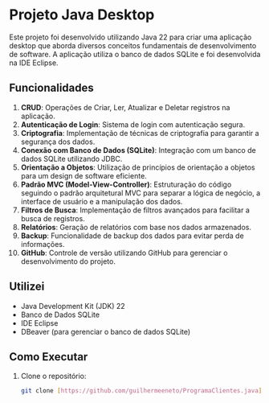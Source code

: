 # Projeto Java Desktop

Este projeto foi desenvolvido utilizando Java 22 para criar uma aplicação desktop que aborda diversos conceitos fundamentais de desenvolvimento de software. A aplicação utiliza o banco de dados SQLite e foi desenvolvida na IDE Eclipse.

## Funcionalidades

1. **CRUD**: Operações de Criar, Ler, Atualizar e Deletar registros na aplicação.
2. **Autenticação de Login**: Sistema de login com autenticação segura.
3. **Criptografia**: Implementação de técnicas de criptografia para garantir a segurança dos dados.
4. **Conexão com Banco de Dados (SQLite)**: Integração com um banco de dados SQLite utilizando JDBC.
5. **Orientação a Objetos**: Utilização de princípios de orientação a objetos para um design de software eficiente.
6. **Padrão MVC (Model-View-Controller)**: Estruturação do código seguindo o padrão arquitetural MVC para separar a lógica de negócio, a interface de usuário e a manipulação dos dados.
7. **Filtros de Busca**: Implementação de filtros avançados para facilitar a busca de registros.
8. **Relatórios**: Geração de relatórios com base nos dados armazenados.
9. **Backup**: Funcionalidade de backup dos dados para evitar perda de informações.
10. **GitHub**: Controle de versão utilizando GitHub para gerenciar o desenvolvimento do projeto.

## Utilizei

- Java Development Kit (JDK) 22
- Banco de Dados SQLite
- IDE Eclipse
- DBeaver (para gerenciar o banco de dados SQLite)

## Como Executar

1. Clone o repositório:
   ```bash
   git clone [https://github.com/guilhermeeneto/ProgramaClientes.java]
